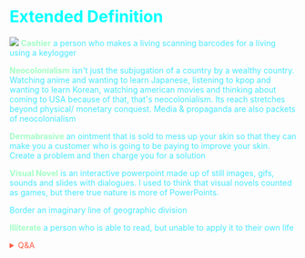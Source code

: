# <span style='color:#00ffff;'>Extended Definition</span>



<span style='color:#46e8ff;'>

![](https://media2.giphy.com/media/HUplkVCPY7jTW/giphy.gif)
<span style='color:#a2ffc5;'>**Cashier**  </span> a person who makes a living scanning barcodes for a living using a keylogger



<span style='color:#a2ffc5;'>**Neocolonialism**</span> isn't just the subjugation of a country by a wealthy country. Watching anime and wanting to learn Japanese, listening to kpop and wanting to learn Korean, watching american movies and thinking about coming to USA because of that, that's neocolonialism. Its reach stretches beyond physical/ monetary conquest. Media & propaganda are also packets of neocolonialism

<span style='color:#a2ffc5;'>**Dermabrasive**</span> an ointment that is sold to mess up your skin so that they can make you a customer who is going to be paying to improve your skin. Create a problem and then charge you for a solution

<span style='color:#a2ffc5;'>**Visual Novel**</span> is an interactive powerpoint made up of still images, gifs, sounds and slides with dialogues. I used to think that visual novels counted as games, but there true nature is more of PowerPoints.

Border an imaginary line of geographic division

<span style='color:#a2ffc5;'>**Illiterate**</span> a person who is able to read, but unable to apply it to their own life 

</span>



<!-- Prince Kaizen Namwali -->

<span style='color:#ff5d46;'>

<details markdown='1'><summary>Q&A</summary>


</details>

</span>
